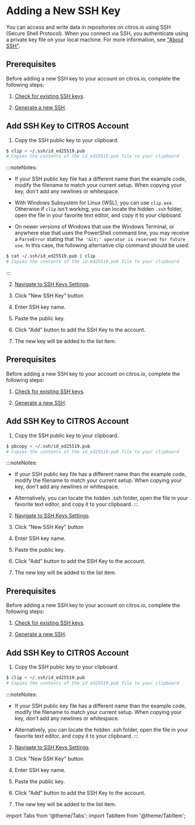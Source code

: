 # Adding a New SSH Key

You can access and write data in repositories on citros.io using SSH (Secure Shell Protocol). When you connect via SSH, you authenticate using a private key file on your local machine. For more information, see ["About SSH"](/docs/authentication/ssh/ssh_overview.md).

<Tabs>

<TabItem value="web" label="Add via CITROS Account">
<Tabs groupId="operating-systems">
<TabItem value="Windows" label="Windows">

## Prerequisites

Before adding a new SSH key to your account on citros.io, complete the following steps:

1. [Check for existing SSH keys](/docs/authentication/ssh/ssh_chk_existing_key.md).

2. [Generate a new SSH](/docs/authentication/ssh/ssh_generate_key.md).

## Add SSH Key to CITROS Account

1. Copy the SSH public key to your clipboard.

```bash
$ clip < ~/.ssh/id_ed25519.pub
# Copies the contents of the id_ed25519.pub file to your clipboard
```
:::noteNotes:

- If your SSH public key file has a different name than the example code, modify the filename to match your current setup. When copying your key, don't add any newlines or whitespace.

- With Windows Subsystem for Linux (WSL), you can use `clip.exe`. Otherwise if `clip` isn't working, you can locate the hidden `.ssh` folder, open the file in your favorite text editor, and copy it to your clipboard.

- On newer versions of Windows that use the Windows Terminal, or anywhere else that uses the PowerShell command line, you may receive a `ParseError` stating that `The '&lt;' operator is reserved for future use`. In this case, the following alternative clip command should be used:

```bash
$ cat ~/.ssh/id_ed25519.pub | clip
# Copies the contents of the id_ed25519.pub file to your clipboard
```
:::

2. [Navigate to SSH Keys Settings](https://citros.io/settings?tab=ssh_keys).

3. Click "New SSH Key" button

4. Enter SSH key name.

5. Paste the public key.

6. Click "Add" button to add the SSH Key to the account.

7. The new key will be added to the list item.

</TabItem>

<TabItem value="Mac" label="MacOS">

## Prerequisites

Before adding a new SSH key to your account on citros.io, complete the following steps:

1. [Check for existing SSH keys](/docs/authentication/ssh/ssh_chk_existing_key.md).

2. [Generate a new SSH](/docs/authentication/ssh/ssh_generate_key.md).

## Add SSH Key to CITROS Account

1. Copy the SSH public key to your clipboard.

```bash
$ pbcopy < ~/.ssh/id_ed25519.pub
# Copies the contents of the id_ed25519.pub file to your clipboard
```
:::noteNotes:

- If your SSH public key file has a different name than the example code, modify the filename to match your current setup. When copying your key, don't add any newlines or whitespace.

- Alternatively, you can locate the hidden .ssh folder, open the file in your favorite text editor, and copy it to your clipboard.
:::

2. [Navigate to SSH Keys Settings](https://citros.io/settings?tab=ssh_keys).

3. Click "New SSH Key" button

4. Enter SSH key name.

5. Paste the public key.

6. Click "Add" button to add the SSH Key to the account.

7. The new key will be added to the list item.

</TabItem>

<TabItem value="Linux" label="Linux">

## Prerequisites

Before adding a new SSH key to your account on citros.io, complete the following steps:

1. [Check for existing SSH keys](/docs/authentication/ssh/ssh_chk_existing_key.md).

2. [Generate a new SSH](/docs/authentication/ssh/ssh_generate_key.md).

## Add SSH Key to CITROS Account

1. Copy the SSH public key to your clipboard.

```bash
$ clip < ~/.ssh/id_ed25519.pub
# Copies the contents of the id_ed25519.pub file to your clipboard
```
:::noteNotes:

- If your SSH public key file has a different name than the example code, modify the filename to match your current setup. When copying your key, don't add any newlines or whitespace.

- Alternatively, you can locate the hidden .ssh folder, open the file in your favorite text editor, and copy it to your clipboard.
:::

2. [Navigate to SSH Keys Settings](https://citros.io/settings?tab=ssh_keys).

3. Click "New SSH Key" button

4. Enter SSH key name.

5. Paste the public key.

6. Click "Add" button to add the SSH Key to the account.

7. The new key will be added to the list item.

</TabItem>
</Tabs>
</TabItem>

<TabItem value="local" label="Add via CITROS CLI">
</TabItem>

</Tabs>



import Tabs from '@theme/Tabs';
import TabItem from '@theme/TabItem';


